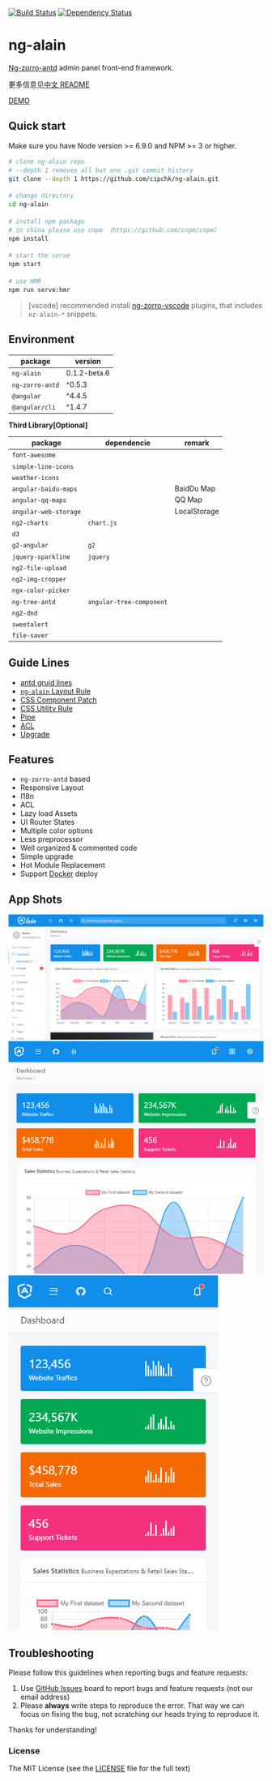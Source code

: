 [![Build Status](https://travis-ci.org/cipchk/ng-alain.svg?branch=master)](https://travis-ci.org/cipchk/ng-alain)
[![Dependency Status](https://david-dm.org/cipchk/ng-alain/status.svg)](https://david-dm.org/cipchk/ng-alain)

# ng-alain

[Ng-zorro-antd](https://github.com/NG-ZORRO/ng-zorro-antd) admin panel front-end framework.

更多信息见[中文 README](README-zh_CN.md)

[DEMO](https://cipchk.github.io/ng-alain/)

## Quick start

Make sure you have Node version >= 6.9.0 and NPM >= 3 or higher.

```bash
# clone ng-alain repo
# --depth 1 removes all but one .git commit history
git clone --depth 1 https://github.com/cipchk/ng-alain.git

# change directory
cd ng-alain

# install npm package
# in china please use cnpm （https://github.com/cnpm/cnpm）
npm install

# start the serve
npm start

# use HMR
npm run serve:hmr
```

> [vscode] recommended install [ng-zorro-vscode](https://marketplace.visualstudio.com/items?itemName=cipchk.ng-zorro-vscode) plugins, that includes `nz-alain-*` snippets.

## Environment

| package | version |
| ------- | ------- |
| `ng-alain` | 0.1.2-beta.6 | 
| `ng-zorro-antd` | ^0.5.3 |
| `@angular` | ^4.4.5 |
| `@angular/cli` | ^1.4.7 |

**Third Library[Optional]**

| package | dependencie | remark |
| ------- | ------- | ------- |
| `font-awesome` |  |  |
| `simple-line-icons` |  |  |
| `weather-icons` |  |  |
| `angular-baidu-maps` |  | BaidDu Map |
| `angular-qq-maps` |  | QQ Map |
| `angular-web-storage` |  | LocalStorage |
| `ng2-charts` | `chart.js` |  |
| `d3` |  |  |
| `g2-angular` | `g2` |  |
| `jquery-sparkline` | `jquery` |  |
| `ng2-file-upload` |  |  |
| `ng2-img-cropper` |  |  |
| `ngx-color-picker` |  |  |
| `ng-tree-antd` | `angular-tree-component` |  |
| `ng2-dnd` |  |  |
| `sweetalert` |  |  |
| `file-saver` |  |  |

## Guide Lines

+ [antd gruid lines](https://ant.design/docs/spec/introduce)
+ [`ng-alain` Layout Rule](_documents/layout.md)
+ [CSS Component Patch](_documents/component-patch.md)
+ [CSS Utility Rule](_documents/utils.md)
+ [Pipe](_documents/pipe.md)
+ [ACL](_documents/acl.md)
+ [Upgrade](_documents/upgrade.md)

## Features

+ `ng-zorro-antd` based
+ Responsive Layout
+ I18n
+ ACL
+ Lazy load Assets
+ UI Router States
+ Multiple color options
+ Less preprocessor
+ Well organized & commented code
+ Simple upgrade
+ Hot Module Replacement
+ Support [Docker](_documents/docker.md) deploy

## App Shots

![desktop](_screenshot/desktop.png)
![ipad](_screenshot/ipad.png)
![iphone](_screenshot/iphone.png)

## Troubleshooting

Please follow this guidelines when reporting bugs and feature requests:

1. Use [GitHub Issues](https://github.com/cipchk/ng-alain/issues) board to report bugs and feature requests (not our email address)
2. Please **always** write steps to reproduce the error. That way we can focus on fixing the bug, not scratching our heads trying to reproduce it.

Thanks for understanding!

### License

The MIT License (see the [LICENSE](https://github.com/cipchk/ng-alain/blob/master/LICENSE) file for the full text)
